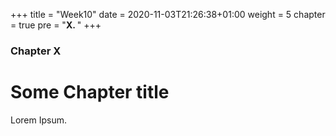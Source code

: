 +++
title = "Week10"
date = 2020-11-03T21:26:38+01:00
weight = 5
chapter = true
pre = "<b>X. </b>"
+++

### Chapter X

# Some Chapter title

Lorem Ipsum.